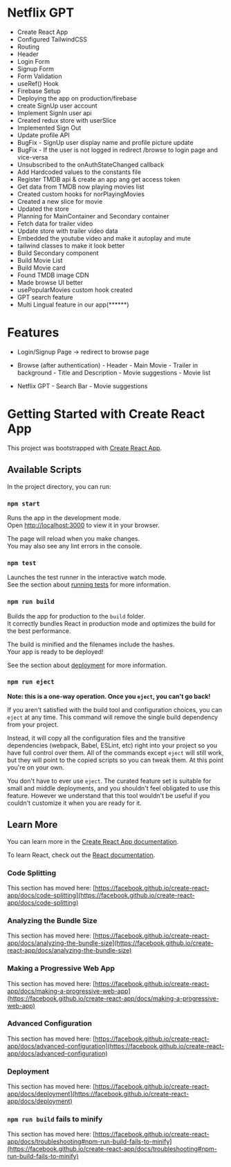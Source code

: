 # Netflix GPT
- Create React App
- Configured TailwindCSS
- Routing
- Header
- Login Form
- Signup Form
- Form Validation
- useRef() Hook
- Firebase Setup
- Deploying the app on production/firebase
- create SignUp user account
- Implement SignIn user api
- Created redux store with userSlice
- Implemented Sign Out
- Update profile API
- BugFix - SignUp user display name and profile picture update
- BugFix - If the user is not logged in redirect /browse to login page and vice-versa
- Unsubscribed to the onAuthStateChanged callback
- Add Hardcoded values to the constants file
- Register TMDB api & create an app ang get access token
- Get data from TMDB now playing movies list
- Created custom hooks for norPlayingMovies
- Created a new slice for movie
- Updated the store
- Planning for MainContainer and Secondary container
- Fetch data for trailer video
- Update store with trailer video data
- Embedded the youtube video and make it autoplay and mute
- tailwind classes to make it look better
- Build Secondary component
- Build Movie List
- Build Movie card
- Found TMDB image CDN
- Made browse UI better
- usePopularMovies custom hook created
- GPT search feature
- Multi Lingual feature in our app(******)

# Features
- Login/Signup Page -> redirect to browse page
- Browse (after authentication)
        - Header
        - Main Movie
                - Trailer in background
                - Title and Description
                - Movie suggestions
                                - Movie list

- Netflix GPT
        - Search Bar
        - Movie suggestions



# Getting Started with Create React App

This project was bootstrapped with [Create React App](https://github.com/facebook/create-react-app).

## Available Scripts

In the project directory, you can run:

### `npm start`

Runs the app in the development mode.\
Open [http://localhost:3000](http://localhost:3000) to view it in your browser.

The page will reload when you make changes.\
You may also see any lint errors in the console.

### `npm test`

Launches the test runner in the interactive watch mode.\
See the section about [running tests](https://facebook.github.io/create-react-app/docs/running-tests) for more information.

### `npm run build`

Builds the app for production to the `build` folder.\
It correctly bundles React in production mode and optimizes the build for the best performance.

The build is minified and the filenames include the hashes.\
Your app is ready to be deployed!

See the section about [deployment](https://facebook.github.io/create-react-app/docs/deployment) for more information.

### `npm run eject`

**Note: this is a one-way operation. Once you `eject`, you can't go back!**

If you aren't satisfied with the build tool and configuration choices, you can `eject` at any time. This command will remove the single build dependency from your project.

Instead, it will copy all the configuration files and the transitive dependencies (webpack, Babel, ESLint, etc) right into your project so you have full control over them. All of the commands except `eject` will still work, but they will point to the copied scripts so you can tweak them. At this point you're on your own.

You don't have to ever use `eject`. The curated feature set is suitable for small and middle deployments, and you shouldn't feel obligated to use this feature. However we understand that this tool wouldn't be useful if you couldn't customize it when you are ready for it.

## Learn More

You can learn more in the [Create React App documentation](https://facebook.github.io/create-react-app/docs/getting-started).

To learn React, check out the [React documentation](https://reactjs.org/).

### Code Splitting

This section has moved here: [https://facebook.github.io/create-react-app/docs/code-splitting](https://facebook.github.io/create-react-app/docs/code-splitting)

### Analyzing the Bundle Size

This section has moved here: [https://facebook.github.io/create-react-app/docs/analyzing-the-bundle-size](https://facebook.github.io/create-react-app/docs/analyzing-the-bundle-size)

### Making a Progressive Web App

This section has moved here: [https://facebook.github.io/create-react-app/docs/making-a-progressive-web-app](https://facebook.github.io/create-react-app/docs/making-a-progressive-web-app)

### Advanced Configuration

This section has moved here: [https://facebook.github.io/create-react-app/docs/advanced-configuration](https://facebook.github.io/create-react-app/docs/advanced-configuration)

### Deployment

This section has moved here: [https://facebook.github.io/create-react-app/docs/deployment](https://facebook.github.io/create-react-app/docs/deployment)

### `npm run build` fails to minify

This section has moved here: [https://facebook.github.io/create-react-app/docs/troubleshooting#npm-run-build-fails-to-minify](https://facebook.github.io/create-react-app/docs/troubleshooting#npm-run-build-fails-to-minify)
